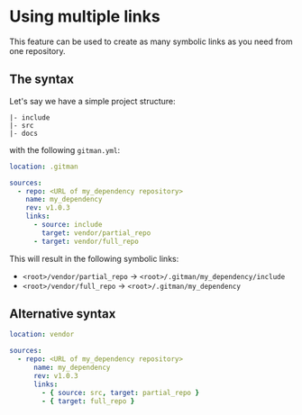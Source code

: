 # Using multiple links

This feature can be used to create as many symbolic links as you need from one repository.

## The syntax

Let's say we have a simple project structure:

```text
|- include
|- src
|- docs
```

with the following `gitman.yml`:

```yaml
location: .gitman

sources:
  - repo: <URL of my_dependency repository>
    name: my_dependency
    rev: v1.0.3
    links:
      - source: include
        target: vendor/partial_repo
      - target: vendor/full_repo
```

This will result in the following symbolic links:

- `<root>/vendor/partial_repo` -> `<root>/.gitman/my_dependency/include`
- `<root>/vendor/full_repo` -> `<root>/.gitman/my_dependency`

## Alternative syntax

```yaml
location: vendor

sources:
  - repo: <URL of my_dependency repository>
      name: my_dependency
      rev: v1.0.3
      links:
        - { source: src, target: partial_repo }
        - { target: full_repo }
```

